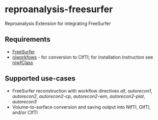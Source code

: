 # reproanalysis-freesurfer
Reproanalysis Extension for integrating FreeSurfer

## Requirements
- [FreeSurfer](https://surfer.nmr.mgh.harvard.edu)
- [niworkfows](https://www.nipreps.org/niworkflows/master/index.html) - for conversion to CIfTI; for installation instruction see [niwfClass](https://github.com/reprostat/toolboxes/blob/master/niwfClass.m)

## Supported use-cases
- FreeSurfer reconstruction with workflow directives _all_, _autorecon1_, _autorecon2_, _autorecon2-cp_, _autorecon2-wm_, _autorecon2-pial_, _autorecon3_
- Volume-to-surface conversion and saving output into NIfTI, GIfTI, and/or CIfTI
